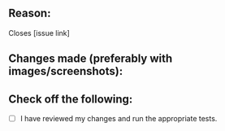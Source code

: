 <!--
Thank you for contributing to this project! 
Can you please fill out the information below to save us time looking into your PR. 
Start with explaining the reasons for this change, and if applicable link to an issue.
And explain the changes you have made.
-->

## Reason:

Closes [issue link]

## Changes made (preferably with images/screenshots):

## Check off the following:

- [ ] I have reviewed my changes and run the appropriate tests.

